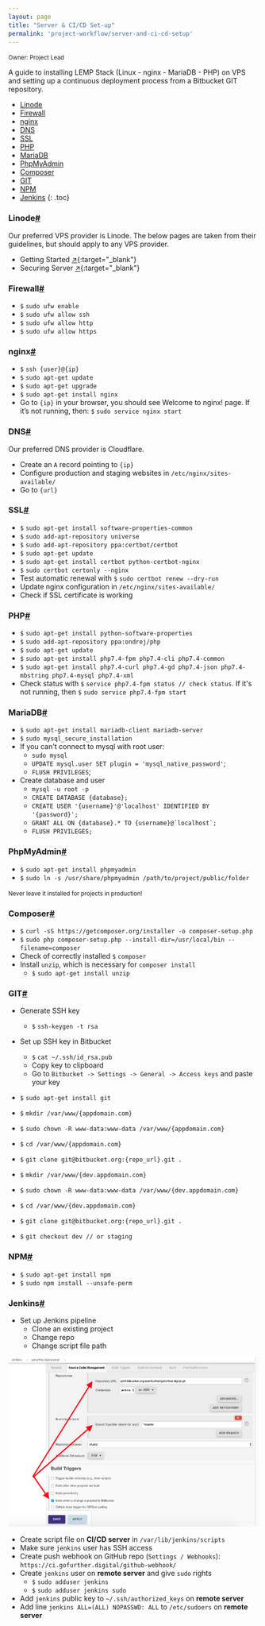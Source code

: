 ```yaml
---
layout: page
title: "Server & CI/CD Set-up"
permalink: 'project-workflow/server-and-ci-cd-setup'
---
```

<small class="owner">Owner: Project Lead</small>

A guide to installing LEMP Stack (Linux - nginx - MariaDB - PHP) on VPS and setting up a continuous deployment process from a Bitbucket GIT repository.

- [Linode](#linode)
- [Firewall](#firewall)
- [nginx](#nginx)
- [DNS](#dns)
- [SSL](#ssl)
- [PHP](#php)
- [MariaDB](#mariadb)
- [PhpMyAdmin](#phpmyadmin)
- [Composer](#composer)
- [GIT](#git)
- [NPM](#npm)
- [Jenkins](#jenkins)
{: .toc}

### Linode[#](#linode)
Our preferred VPS provider is Linode. The below pages are taken from their guidelines, but should apply to any VPS provider.

- Getting Started [&#x2197;](https://www.linode.com/docs/getting-started/){:target="_blank"}
- Securing Server [&#x2197;](https://www.linode.com/docs/security/securing-your-server/){:target="_blank"}

### Firewall[#](#firewall)
- ```$``` ```sudo ufw enable```
- ```$``` ```sudo ufw allow ssh```
- ```$``` ```sudo ufw allow http```
- ```$``` ```sudo ufw allow https```

### nginx[#](#nginx)
- ```$``` ```ssh {user}@{ip}```
- ```$``` ```sudo apt-get update```
- ```$``` ```sudo apt-get upgrade```
- ```$``` ```sudo apt-get install nginx```
- Go to ```{ip}``` in your browser, you should see Welcome to nginx! page. If it’s not running, then: ```$``` ```sudo service nginx start```

### DNS[#](#dns)
Our preferred DNS provider is Cloudflare.

- Create an ```A``` record pointing to ```{ip}```
- Configure production and staging websites in ```/etc/nginx/sites-available/```
- Go to ```{url}```

### SSL[#](#ssl)
- ```$``` ```sudo apt-get install software-properties-common```
- ```$``` ```sudo add-apt-repository universe```
- ```$``` ```sudo add-apt-repository ppa:certbot/certbot```
- ```$``` ```sudo apt-get update```
- ```$``` ```sudo apt-get install certbot python-certbot-nginx```
- ```$``` ```sudo certbot certonly --nginx```
- Test automatic renewal with ```$``` ```sudo certbot renew --dry-run```
- Update nginx configuration in ```/etc/nginx/sites-available/```
- Check if SSL certificate is working
    
### PHP[#](#php)
- ```$``` ```sudo apt-get install python-software-properties```
- ```$``` ```sudo add-apt-repository ppa:ondrej/php```
- ```$``` ```sudo apt-get update```
- ```$``` ```sudo apt-get install php7.4-fpm php7.4-cli php7.4-common```
- ```$``` ```sudo apt-get install php7.4-curl php7.4-gd php7.4-json php7.4-mbstring php7.4-mysql php7.4-xml```
- Check status with ```$``` ```service php7.4-fpm status // check status```. If it's not running, then ```$``` ```sudo service php7.4-fpm start```

### MariaDB[#](#mariadb)
- ```$``` ```sudo apt-get install mariadb-client mariadb-server```
- ```$``` ```sudo mysql_secure_installation```
- If you can't connect to mysql with root user:
    - ```sudo mysql```
    - ```UPDATE mysql.user SET plugin = 'mysql_native_password'```;
    - ```FLUSH PRIVILEGES```;
- Create database and user
    - ```mysql -u root -p```
    - ```CREATE DATABASE {database};```
    - ```CREATE USER '{username}'@'localhost' IDENTIFIED BY '{password}';```
    - ```GRANT ALL ON {database}.* TO {username}@`localhost`;```
    - ```FLUSH PRIVILEGES;```
    
### PhpMyAdmin[#](#phpmyadmin)
- ```$``` ```sudo apt-get install phpmyadmin```
- ```$``` ```sudo ln -s /usr/share/phpmyadmin /path/to/project/public/folder```

<small class="note">Never leave it installed for projects in production!</small>

### Composer[#](#composer)
- ```$``` ```curl -sS https://getcomposer.org/installer -o composer-setup.php```
- ```$``` ```sudo php composer-setup.php --install-dir=/usr/local/bin --filename=composer```
- Check of correctly installed ```$``` ```composer```
- Install ```unzip```, which is necessary for ```composer install```
    - ```$``` ```sudo apt-get install unzip```
    
### GIT[#](#git)
- Generate SSH key
    - ```$``` ```ssh-keygen -t rsa```
- Set up SSH key in Bitbucket
    - ```$``` ```cat ~/.ssh/id_rsa.pub```
    - Copy key to clipboard
    - Go to ```Bitbucket -> Settings -> General -> Access keys``` and paste your key
    
- ```$``` ```sudo apt-get install git```

- ```$``` ```mkdir /var/www/{appdomain.com}```
- ```$``` ```sudo chown -R www-data:www-data /var/www/{appdomain.com}```
- ```$``` ```cd /var/www/{appdomain.com}```
- ```$``` ```git clone git@bitbucket.org:{repo_url}.git .```

- ```$``` ```mkdir /var/www/{dev.appdomain.com}```
- ```$``` ```sudo chown -R www-data:www-data /var/www/{dev.appdomain.com}```
- ```$``` ```cd /var/www/{dev.appdomain.com}```
- ```$``` ```git clone git@bitbucket.org:{repo_url}.git .```
- ```$``` ```git checkout dev // or staging```

### NPM[#](#npm)
- ```$``` ```sudo apt-get install npm```
- ```$``` ```sudo npm install --unsafe-perm```

### Jenkins[#](#jenkins)
- Set up Jenkins pipeline
    - Clone an existing project
    - Change repo
    - Change script file path
    
<div class="thumb">
    <a href="/dist/media/ci-cd-setup-jenkins.png" target="_blank">
        <img src="/dist/media/ci-cd-setup-jenkins.png" alt="" />
    </a>
</div>

- Create script file on __CI/CD server__ in ```/var/lib/jenkins/scripts```
- Make sure ```jenkins``` user has SSH access
- Create push webhook on GitHub repo (```Settings / Webhooks```): ```https://ci.gofurther.digital/github-webhook/```
- Create ```jenkins``` user on __remote server__ and give ```sudo``` rights
    - ```$``` ```sudo adduser jenkins```
    - ```$``` ```sudo adduser jenkins sudo```
- Add ```jenkins``` public key to ```~/.ssh/authorized_keys``` on __remote server__
- Add line ```jenkins ALL=(ALL) NOPASSWD: ALL``` to ```/etc/sudoers``` on __remote server__